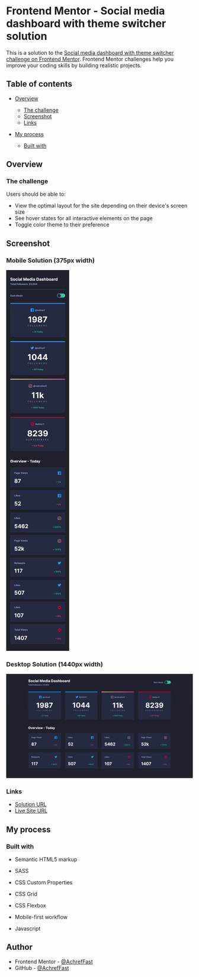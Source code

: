 # Frontend Mentor - Social media dashboard with theme switcher solution

This is a solution to the [Social media dashboard with theme switcher challenge on Frontend Mentor](https://www.frontendmentor.io/challenges/social-media-dashboard-with-theme-switcher-6oY8ozp_H). Frontend Mentor challenges help you improve your coding skills by building realistic projects. 

## Table of contents

- [Overview](#overview)
  
  - [The challenge](#the-challenge)
  - [Screenshot](#screenshot)
  - [Links](#links)
  
- [My process](#my-process)
  - [Built with](#built-with)
  
  

## Overview

### The challenge

Users should be able to:

- View the optimal layout for the site depending on their device's screen size
- See hover states for all interactive elements on the page
- Toggle color theme to their preference

## Screenshot

### Mobile Solution (375px width)

![](./screenshots/mobile_solution.png)



### Desktop Solution (1440px width)

![](./screenshots/desktop_solution.png)



### Links

- [Solution URL](https://github.com/AchrefFast/Frontend-Mentor---Social-media-dashboard-with-theme-switcher-solution)
- [Live Site URL](https://achreffast.github.io/Frontend-Mentor---Social-media-dashboard-with-theme-switcher-solution)

## My process

### Built with

- Semantic HTML5 markup

- SASS

- CSS Custom Properties

- CSS Grid
  
- CSS Flexbox

- Mobile-first workflow

- Javascript

## Author

- Frontend Mentor - [@AchrefFast](https://www.frontendmentor.io/profile/AchrefFast)
- GitHub - [@AchrefFast](https://github.com/AchrefFast)
